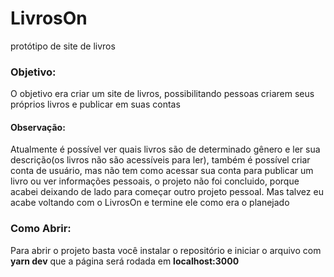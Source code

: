 <h1>LivrosOn</h1>
protótipo de site de livros


<h3>Objetivo:</h3>
<p>O objetivo era criar um site de livros, possibilitando pessoas criarem seus próprios livros e publicar em suas contas</p>
<h4>Observação:</h4>
<p>Atualmente é possível ver quais livros são de determinado gênero e ler sua descrição(os livros não são acessíveis para ler), também é possível criar conta de usuário, mas não tem como acessar sua conta para publicar um livro ou ver informações pessoais, o projeto não foi concluido, porque acabei deixando de lado para começar outro projeto pessoal. Mas talvez eu acabe voltando com o LivrosOn e termine ele como era o planejado </p>

<h3>Como Abrir:</h3>
<p>Para abrir o projeto basta você instalar o repositório e iniciar o arquivo com <strong>yarn dev</strong> que a página será rodada em <strong>localhost:3000</strong></p>
